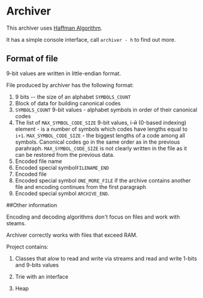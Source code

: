 #  Archiver

 This archiver uses [Haffman Algorithm](https://en.wikipedia.org/wiki/Huffman_coding).

It has a simple console interface, call `archiver - h` to find out more.


## Format of file
9-bit values are written in little-endian format. 

File produced by archiver has the following format:
1. 9 bits -- the size of an alphabet `SYMBOLS_COUNT`
1. Block of data for building canonical codes 
1. `SYMBOLS_COUNT` 9-bit values - alphabet symbols in order of their canonical codes
1. The list of `MAX_SYMBOL_CODE_SIZE` 9-bit values, i-й (0-based indexing) element - is a number of symbols which codes have lengths equal to  `i+1`. `MAX_SYMBOL_CODE_SIZE` - the biggest lengths of a code among all symbols. Canonical codes go in the same order as in the previous parahraph. `MAX_SYMBOL_CODE_SIZE` is not clearly written in the file  as it can be restored from the previous data.
1. Encoded file name
1. Encoded special symbol`FILENAME_END`
1. Encoded file
1. Encoded special symbol `ONE_MORE_FILE` if the archive contains another file and encoding continues from the first paragraph
1. Encoded special symbol `ARCHIVE_END`.


##Other information

Encoding and decoding algorithms don't focus on files and work with steams.

Archiver correctly works with files that exceed RAM.

Project contains:
1. Classes that alow to read and write via streams and read and write 1-bits and 9-bits values

1. Trie with an interface 

1. Heap 


